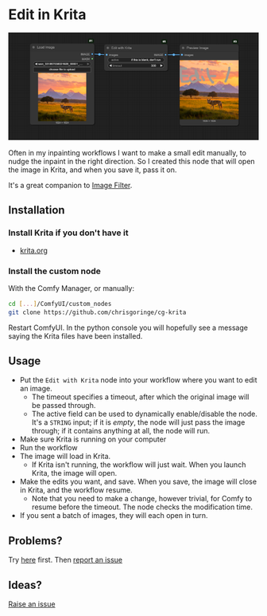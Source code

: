 # Edit in Krita

![comfy](docs/comfy.png)

Often in my inpainting workflows I want to make a small edit manually, to nudge the inpaint in the right direction.
So I created this node that will open the image in Krita, and when you save it, pass it on.

It's a great companion to [Image Filter](https://github.com/chrisgoringe/cg-image-filter).

## Installation

### Install Krita if you don't have it

- [krita.org](https://krita.org/)

### Install the custom node

With the Comfy Manager, or manually:

```bash
cd [...]/ComfyUI/custom_nodes
git clone https://github.com/chrisgoringe/cg-krita
```

Restart ComfyUI. In the python console you will hopefully see a message saying the Krita files have been installed.

## Usage

- Put the `Edit with Krita` node into your workflow where you want to edit an image.
  - The timeout specifies a timeout, after which the original image will be passed through.
  - The active field can be used to dynamically enable/disable the node. It's a `STRING` input; if it is *empty*, the node
will just pass the image through; if it contains anything at all, the node will run.
- Make sure Krita is running on your computer
- Run the workflow
- The image will load in Krita.
  - If Krita isn't running, the workflow will just wait. When you launch Krita, the image will open.
- Make the edits you want, and save. When you save, the image will close in Krita, and the workflow resume.
  - Note that you need to make a change, however trivial, for Comfy to resume before the timeout. The node checks the modification time.
- If you sent a batch of images, they will each open in turn.

## Problems?

Try [here](docs/trouble.md) first. Then [report an issue](./issues)

## Ideas?

[Raise an issue](./issues)